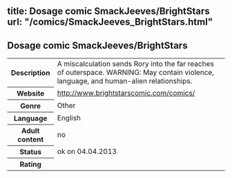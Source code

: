 title: Dosage comic SmackJeeves/BrightStars
url: "/comics/SmackJeeves_BrightStars.html"
---
Dosage comic SmackJeeves/BrightStars
-----------------------------------------

<table class="comicinfo">
<tr>
<th>Description</th><td>A miscalculation sends Rory into the far reaches of outerspace. WARNING: May contain violence, language, and human-alien relationships.</td>
</tr>
<tr>
<th>Website</th><td><a href="http://www.brightstarscomic.com/comics/">http://www.brightstarscomic.com/comics/</a></td>
</tr>
<tr>
<th>Genre</th><td>Other</td>
</tr>
<tr>
<th>Language</th><td>English</td>
</tr>
<tr>
<th>Adult content</th><td>no</td>
</tr>
<tr>
<th>Status</th><td>ok on 04.04.2013</td>
</tr>
<tr>
<th>Rating</th><td><div class="g-plusone" data-size="standard" data-annotation="bubble"
 data-href="http://www.brightstarscomic.com/comics/"></div></td>
</tr>
</table>
<script type="text/javascript">
  (function() {
    var po = document.createElement('script'); po.type = 'text/javascript'; po.async = true;
    po.src = 'https://apis.google.com/js/plusone.js';
    var s = document.getElementsByTagName('script')[0]; s.parentNode.insertBefore(po, s);
  })();
</script>
